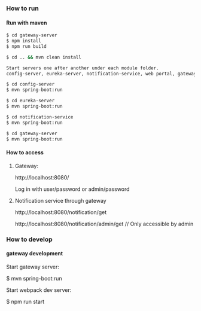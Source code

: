 ### How to run

#### Run with maven

```bash
$ cd gateway-server
$ npm install
$ npm run build

$ cd .. && mvn clean install

Start servers one after another under each module folder.
config-server, eureka-server, notification-service, web portal, gateway-server

$ cd config-server
$ mvn spring-boot:run

$ cd eureka-server
$ mvn spring-boot:run

$ cd notification-service
$ mvn spring-boot:run

$ cd gateway-server
$ mvn spring-boot:run
```

#### How to access

1. Gateway:
 
   http://localhost:8080/
   
   Log in with user/password or admin/password
   
   
2. Notification service through gateway

   http://localhost:8080/notification/get
   
   http://localhost:8080/notification/admin/get // Only accessible by admin
   

### How to develop

#### gateway development

Start gateway server:

$ mvn spring-boot:run

Start webpack dev server:

$ npm run start

